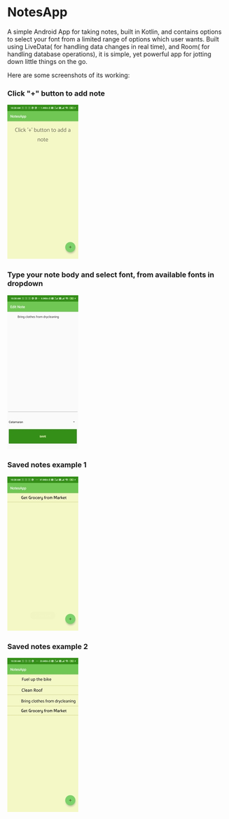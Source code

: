 # NotesApp

A simple Android App for taking notes, built in Kotlin, and contains options to select your font from a limited range of options which user wants.
Built using LiveData( for handling data changes in real time), and Room( for handling database operations),
it is simple, yet powerful app for jotting down little things on the go. 

Here are some screenshots of its working:

### Click "+" button to add note
![Click + to add note](https://github.com/Divya0319/NotesApp/blob/master/screenshots/1.jpg)


### Type your note body and select font, from available fonts in dropdown
![Enter note](https://github.com/Divya0319/NotesApp/blob/master/screenshots/4.jpg)


### Saved notes example 1
![Font Example](https://github.com/Divya0319/NotesApp/blob/master/screenshots/2.jpg)


### Saved notes example 2
![Font Example](https://github.com/Divya0319/NotesApp/blob/master/screenshots/3.jpg)

